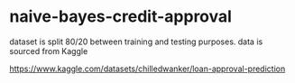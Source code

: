 # naive-bayes-credit-approval
dataset is split 80/20 between training and testing purposes. data is sourced from Kaggle

https://www.kaggle.com/datasets/chilledwanker/loan-approval-prediction